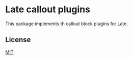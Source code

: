 # Late callout plugins

This package implements th callout block plugins for Late.

## License

[MIT](../../LICENSE)
